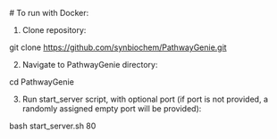 # To run with Docker:

1. Clone repository:

git clone https://github.com/synbiochem/PathwayGenie.git

2. Navigate to PathwayGenie directory:

cd PathwayGenie

3. Run start_server script, with optional port (if port is not provided, a randomly assigned empty port will be provided):

bash start_server.sh 80